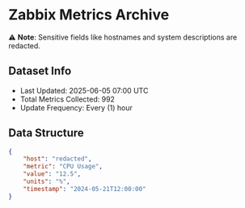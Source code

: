 # Zabbix Metrics Archive

⚠️ **Note**: Sensitive fields like hostnames and system descriptions are redacted.

## Dataset Info
- Last Updated: 2025-06-05 07:00 UTC
- Total Metrics Collected: 992
- Update Frequency: Every (1) hour

## Data Structure
```json
{
    "host": "redacted",
    "metric": "CPU Usage",
    "value": "12.5",
    "units": "%",
    "timestamp": "2024-05-21T12:00:00"
}
```
